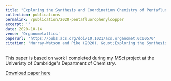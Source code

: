 ```yaml
---
title: "Exploring the Synthesis and Coordination Chemistry of Pentafluorophenylcopper: Organocopper Polyanions and Coordination Networks"
collection: publications
permalink: /publication/2020-pentafluorophenylcopper
excerpt: ''
date: 2020-10-14
venue: 'Organometallics'
paperurl: 'https://pubs.acs.org/doi/10.1021/acs.organomet.0c00570'
citation: 'Murray-Watson and Pike (2020). &quot;Exploring the Synthesis and Coordination Chemistry of Pentafluorophenylcopper: Organocopper Polyanions and Coordination Netowrks&quot; <i>Organometallics</i>. 1(2).'
---
```

This paper is based on work I completed during my MSci project at the Univeristy of Cambridge's Department of Chemistry.

[Download paper here](http://academicpages.github.io/files/paper2.pdf)
